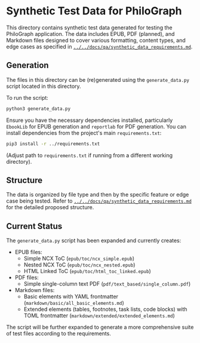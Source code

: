 # Synthetic Test Data for PhiloGraph

This directory contains synthetic test data generated for testing the PhiloGraph application. The data includes EPUB, PDF (planned), and Markdown files designed to cover various formatting, content types, and edge cases as specified in [`../../docs/qa/synthetic_data_requirements.md`](../../docs/qa/synthetic_data_requirements.md).

## Generation

The files in this directory can be (re)generated using the `generate_data.py` script located in this directory.

To run the script:
```bash
python3 generate_data.py
```

Ensure you have the necessary dependencies installed, particularly `EbookLib` for EPUB generation and `reportlab` for PDF generation. You can install dependencies from the project's main `requirements.txt`:
```bash
pip3 install -r ../requirements.txt 
```
(Adjust path to `requirements.txt` if running from a different working directory).

## Structure

The data is organized by file type and then by the specific feature or edge case being tested. Refer to [`../../docs/qa/synthetic_data_requirements.md`](../../docs/qa/synthetic_data_requirements.md) for the detailed proposed structure.

## Current Status

The `generate_data.py` script has been expanded and currently creates:
*   EPUB files:
    *   Simple NCX ToC (`epub/toc/ncx_simple.epub`)
    *   Nested NCX ToC (`epub/toc/ncx_nested.epub`)
    *   HTML Linked ToC (`epub/toc/html_toc_linked.epub`)
*   PDF files:
    *   Simple single-column text PDF (`pdf/text_based/single_column.pdf`)
*   Markdown files:
    *   Basic elements with YAML frontmatter (`markdown/basic/all_basic_elements.md`)
    *   Extended elements (tables, footnotes, task lists, code blocks) with TOML frontmatter (`markdown/extended/extended_elements.md`)

The script will be further expanded to generate a more comprehensive suite of test files according to the requirements.
